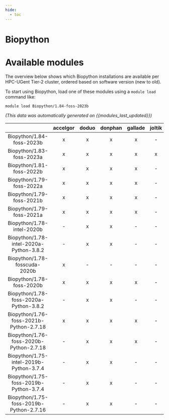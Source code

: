 ```yaml
---
hide:
  - toc
---
```


Biopython
=========

# Available modules


The overview below shows which Biopython installations are available per HPC-UGent Tier-2 cluster, ordered based on software version (new to old).

To start using Biopython, load one of these modules using a `module load` command like:

```shell
module load Biopython/1.84-foss-2023b
```

*(This data was automatically generated on {{modules_last_updated}})*  

| |accelgor|doduo|donphan|gallade|joltik|shinx|skitty|
| :---: | :---: | :---: | :---: | :---: | :---: | :---: | :---: |
|Biopython/1.84-foss-2023b|x|x|x|x|-|x|x|
|Biopython/1.83-foss-2023a|x|x|x|x|x|x|x|
|Biopython/1.81-foss-2022b|x|x|x|x|-|-|-|
|Biopython/1.79-foss-2022a|x|x|x|x|-|x|-|
|Biopython/1.79-foss-2021b|x|x|x|x|-|-|-|
|Biopython/1.79-foss-2021a|x|x|x|x|-|-|-|
|Biopython/1.78-intel-2020b|-|x|x|-|-|-|-|
|Biopython/1.78-intel-2020a-Python-3.8.2|-|x|x|-|-|-|-|
|Biopython/1.78-fosscuda-2020b|x|-|-|-|-|-|-|
|Biopython/1.78-foss-2020b|x|x|x|x|-|-|-|
|Biopython/1.78-foss-2020a-Python-3.8.2|-|x|x|-|-|-|-|
|Biopython/1.76-foss-2021b-Python-2.7.18|x|x|x|x|-|-|-|
|Biopython/1.76-foss-2020b-Python-2.7.18|-|x|x|x|-|-|-|
|Biopython/1.75-intel-2019b-Python-3.7.4|-|x|x|-|-|-|-|
|Biopython/1.75-foss-2019b-Python-3.7.4|-|x|x|-|-|-|-|
|Biopython/1.75-foss-2019b-Python-2.7.16|-|x|x|-|-|-|-|
